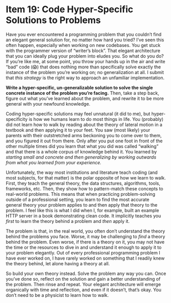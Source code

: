 # Item 19: Code Hyper-Specific Solutions to Problems

Have you ever encountered a programming problem that you couldn’t find an
elegant general solution for, no matter how hard you tried? I’ve seen this often
happen, especially when working on new codebases. You get stuck with the
programmer version of “writer’s block”. That elegant architecture that you can
ideally plug your problem into eludes you. So what do you do? If you’re like me,
at some point, you throw your hands up in the air and write “bad” code (😱) that
does nothing more than specifically solve exactly the instance of the problem
you’re working on; no generalization at all. I submit that _this strategy_ is
the right way to approach an unfamiliar implementation.

**Write a hyper-specific, un-generalizable solution to solve the single concrete
instance of the problem you’re facing.** Then, take a step back, figure out what
you’ve learned about the problem, and rewrite it to be more general with your
newfound knowledge.

Coding hyper-specific solutions may feel unnatural (it did to me), but
hyper-specificity is how we humans learn to do most things in life. You
(probably) did not learn how to walk by reading about the theory of lateral
motion in a textbook and then applying it to your feet. You saw (most likely)
your parents with their outstretched arms beckoning you to come over to them,
and you figured it out from there. Only after you put one foot in front of the
other multiple times did you learn that what you did was called “walking” and
that there is a whole corpus of knowledge behind it. You learned by _starting
small and concrete and then generalizing by working outwards from what you
learned from your experience._

Unfortunately, the way most institutions and literature teach coding (and most
subjects, for that matter) is the polar opposite of how we learn to walk. First,
they teach the general theory, the data structures, algorithms, tools,
frameworks, etc. Then, they show how to pattern-match these concepts to
real-world problems. This means that when practicing problem-solving outside of
a professional setting, you learn to find the most accurate general theory your
problem applies to and then apply that theory to the problem. I feel like this
is what I did when I, for example, built an example HTTP server in a book
demonstrating clean code. It implicitly teaches you _first_ to learn the theory
behind a problem and _then_ apply it.

The problem is that, in the real world, you often don’t understand the theory
behind the problems you face. Worse, it may be challenging to _find_ a theory
behind the problem. Even worse, if there is a theory on it, you may not have the
time or the resources to dive in and understand it enough to apply it to your
problem elegantly. Out of every professional programming problem I have ever
worked on, I have rarely worked on something that I readily knew the theory
behind, let alone having a theory at all.

So build your own theory instead. Solve the problem any way you can. Once you’ve
done so, reflect on the solution and gain a better understanding of the problem.
Then rinse and repeat. Your elegant architecture will emerge organically with
time and reflection, and even if it doesn’t, that’s okay. You don’t need to be a
physicist to learn how to walk.
